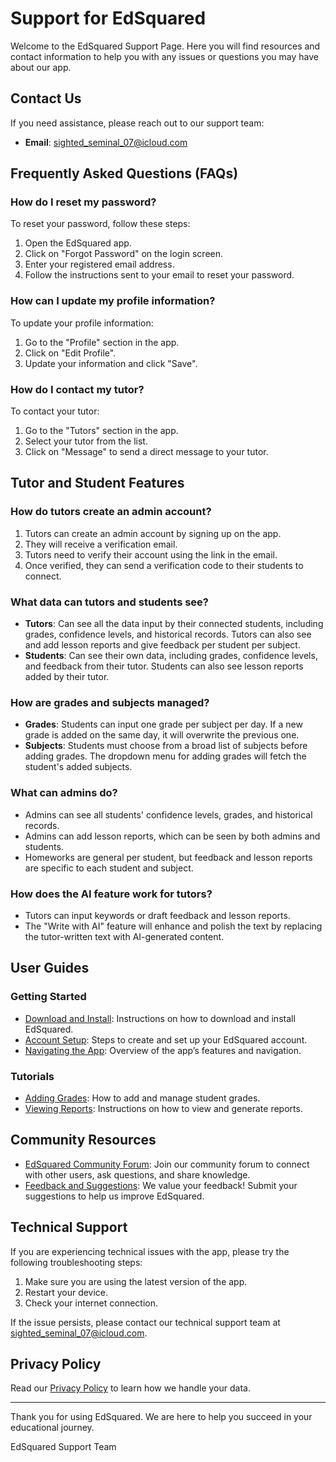 # Support for EdSquared

Welcome to the EdSquared Support Page. Here you will find resources and contact information to help you with any issues or questions you may have about our app.

## Contact Us

If you need assistance, please reach out to our support team:

- **Email**: [sighted_seminal_07@icloud.com](mailto:sighted_seminal_07@icloud.com)

## Frequently Asked Questions (FAQs)

### How do I reset my password?

To reset your password, follow these steps:
1. Open the EdSquared app.
2. Click on "Forgot Password" on the login screen.
3. Enter your registered email address.
4. Follow the instructions sent to your email to reset your password.

### How can I update my profile information?

To update your profile information:
1. Go to the "Profile" section in the app.
2. Click on "Edit Profile".
3. Update your information and click "Save".

### How do I contact my tutor?

To contact your tutor:
1. Go to the "Tutors" section in the app.
2. Select your tutor from the list.
3. Click on "Message" to send a direct message to your tutor.

## Tutor and Student Features

### How do tutors create an admin account?

1. Tutors can create an admin account by signing up on the app.
2. They will receive a verification email.
3. Tutors need to verify their account using the link in the email.
4. Once verified, they can send a verification code to their students to connect.

### What data can tutors and students see?

- **Tutors**: Can see all the data input by their connected students, including grades, confidence levels, and historical records. Tutors can also see and add lesson reports and give feedback per student per subject.
- **Students**: Can see their own data, including grades, confidence levels, and feedback from their tutor. Students can also see lesson reports added by their tutor.

### How are grades and subjects managed?

- **Grades**: Students can input one grade per subject per day. If a new grade is added on the same day, it will overwrite the previous one.
- **Subjects**: Students must choose from a broad list of subjects before adding grades. The dropdown menu for adding grades will fetch the student's added subjects.

### What can admins do?

- Admins can see all students' confidence levels, grades, and historical records.
- Admins can add lesson reports, which can be seen by both admins and students.
- Homeworks are general per student, but feedback and lesson reports are specific to each student and subject.

### How does the AI feature work for tutors?

- Tutors can input keywords or draft feedback and lesson reports.
- The "Write with AI" feature will enhance and polish the text by replacing the tutor-written text with AI-generated content.

## User Guides

### Getting Started

- [Download and Install](#): Instructions on how to download and install EdSquared.
- [Account Setup](#): Steps to create and set up your EdSquared account.
- [Navigating the App](#): Overview of the app’s features and navigation.

### Tutorials

- [Adding Grades](#): How to add and manage student grades.
- [Viewing Reports](#): Instructions on how to view and generate reports.

## Community Resources

- [EdSquared Community Forum](#): Join our community forum to connect with other users, ask questions, and share knowledge.
- [Feedback and Suggestions](#): We value your feedback! Submit your suggestions to help us improve EdSquared.

## Technical Support

If you are experiencing technical issues with the app, please try the following troubleshooting steps:
1. Make sure you are using the latest version of the app.
2. Restart your device.
3. Check your internet connection.

If the issue persists, please contact our technical support team at [sighted_seminal_07@icloud.com](mailto:sighted_seminal_07@icloud.com).

## Privacy Policy

Read our [Privacy Policy](https://github.com/your-username/privacy-policy/blob/main/privacy-policy.md) to learn how we handle your data.

---

Thank you for using EdSquared. We are here to help you succeed in your educational journey.

EdSquared Support Team
